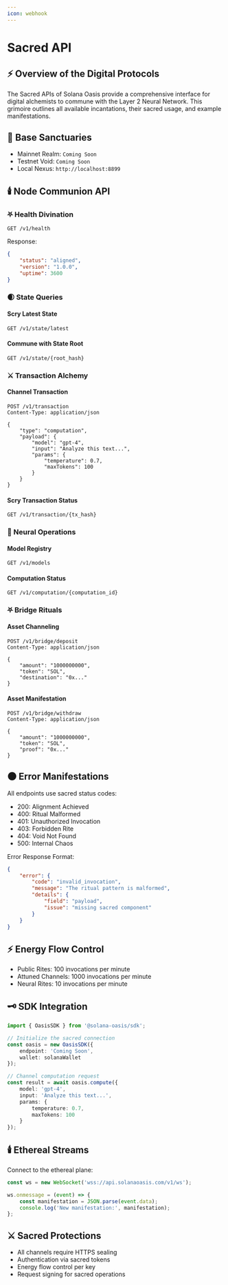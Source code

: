 ```yaml
---
icon: webhook
---
```


# Sacred API

## ⚡ Overview of the Digital Protocols

The Sacred APIs of Solana Oasis provide a comprehensive interface for digital alchemists to commune with the Layer 2 Neural Network. This grimoire outlines all available incantations, their sacred usage, and example manifestations.

## 📓 Base Sanctuaries

* Mainnet Realm: `Coming Soon`
* Testnet Void: `Coming Soon`
* Local Nexus: `http://localhost:8899`

## 🕯️ Node Communion API

### ⛧ Health Divination

```http
GET /v1/health
```

Response:

```json
{
    "status": "aligned",
    "version": "1.0.0",
    "uptime": 3600
}
```

### 🌒 State Queries

#### Scry Latest State

```http
GET /v1/state/latest
```

#### Commune with State Root

```http
GET /v1/state/{root_hash}
```

### ⚔️ Transaction Alchemy

#### Channel Transaction

```http
POST /v1/transaction
Content-Type: application/json

{
    "type": "computation",
    "payload": {
        "model": "gpt-4",
        "input": "Analyze this text...",
        "params": {
            "temperature": 0.7,
            "maxTokens": 100
        }
    }
}
```

#### Scry Transaction Status

```http
GET /v1/transaction/{tx_hash}
```

### 🧠 Neural Operations

#### Model Registry

```http
GET /v1/models
```

#### Computation Status

```http
GET /v1/computation/{computation_id}
```

### ⛧ Bridge Rituals

#### Asset Channeling

```http
POST /v1/bridge/deposit
Content-Type: application/json

{
    "amount": "1000000000",
    "token": "SOL",
    "destination": "0x..."
}
```

#### Asset Manifestation

```http
POST /v1/bridge/withdraw
Content-Type: application/json

{
    "amount": "1000000000",
    "token": "SOL",
    "proof": "0x..."
}
```

## 🌑 Error Manifestations

All endpoints use sacred status codes:

* 200: Alignment Achieved
* 400: Ritual Malformed
* 401: Unauthorized Invocation
* 403: Forbidden Rite
* 404: Void Not Found
* 500: Internal Chaos

Error Response Format:

```json
{
    "error": {
        "code": "invalid_invocation",
        "message": "The ritual pattern is malformed",
        "details": {
            "field": "payload",
            "issue": "missing sacred component"
        }
    }
}
```

## ⚡ Energy Flow Control

* Public Rites: 100 invocations per minute
* Attuned Channels: 1000 invocations per minute
* Neural Rites: 10 invocations per minute

## 🗝️ SDK Integration

```typescript
import { OasisSDK } from '@solana-oasis/sdk';

// Initialize the sacred connection
const oasis = new OasisSDK({
    endpoint: 'Coming Soon',
    wallet: solanaWallet
});

// Channel computation request
const result = await oasis.compute({
    model: 'gpt-4',
    input: 'Analyze this text...',
    params: {
        temperature: 0.7,
        maxTokens: 100
    }
});
```

## 🕯️ Ethereal Streams

Connect to the ethereal plane:

```typescript
const ws = new WebSocket('wss://api.solanaoasis.com/v1/ws');

ws.onmessage = (event) => {
    const manifestation = JSON.parse(event.data);
    console.log('New manifestation:', manifestation);
};
```

## ⚔️ Sacred Protections

* All channels require HTTPS sealing
* Authentication via sacred tokens
* Energy flow control per key
* Request signing for sacred operations
